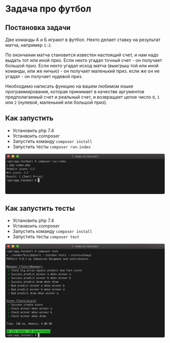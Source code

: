 # Задача про футбол

## Постановка задачи

Две команды А и Б играют в футбол. Некто делает ставку на результат матча, например `1:2`.

По окончании матча становится известен настоящий счет, и нам надо выдать тот или иной приз. Если некто угадал точный счет - он получает большой приз. Если некто угадал исход матча (выигрыш той или иной команды, или же ничью) - он получает маленький приз. если же он не угадал - он получает нудевой приз.

Необходимо написать функцию на вашем любимом языке программирования, которая принимает в качестве аргументов предполагаемый счет и реальный счет, и возвращает целое число `0`, `1` или `2` (нулевой, маленький или большой приз).

## Как запустить

- Установить php 7.4
- Устанвоить composer
- Запустить команду `composer install`
- Запустить тесты `composer run-index`

![composer run-index](docs/images/run-index.png)

## Как запустить тесты

- Установить php 7.4
- Устанвоить composer
- Запустить команду `composer install`
- Запустить тесты `composer test`

![composer test](docs/images/test.png)

